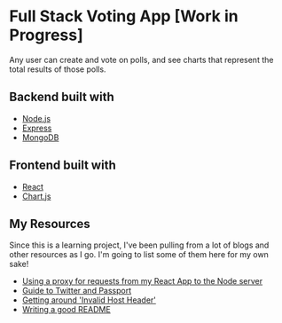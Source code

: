 # Full Stack Voting App [Work in Progress]

Any user can create and vote on polls, and see charts that represent the total results of those polls.

## Backend built with

* [Node.js](https://nodejs.org/en/)
* [Express](http://expressjs.com/)
* [MongoDB](https://www.mongodb.com/)

## Frontend built with

* [React](https://reactjs.org/)
* [Chart.js](http://www.chartjs.org/)

## My Resources

Since this is a learning project, I've been pulling from a lot of blogs and other resources as I go. I'm going to list some of them here for my own sake!

* [Using a proxy for requests from my React App to the Node server](https://daveceddia.com/create-react-app-express-backend/)
* [Guide to Twitter and Passport](https://www.youtube.com/watch?v=_6QrV5pneSY)
* [Getting around 'Invalid Host Header'](https://github.com/facebookincubator/create-react-app/blob/master/packages/react-scripts/template/README.md#invalid-host-header-errors-after-configuring-proxy)
* [Writing a good README](https://gist.github.com/PurpleBooth/109311bb0361f32d87a2)